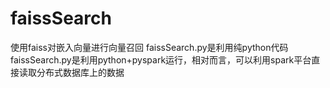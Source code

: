 # faissSearch
使用faiss对嵌入向量进行向量召回
faissSearch.py是利用纯python代码
faissSearch.py是利用python+pyspark运行，相对而言，可以利用spark平台直接读取分布式数据库上的数据
